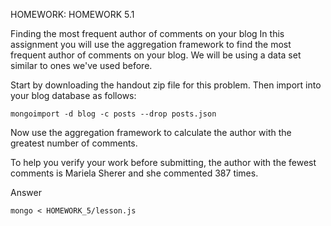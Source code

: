 HOMEWORK: HOMEWORK 5.1

Finding the most frequent author of comments on your blog
In this assignment you will use the aggregation framework to find the most frequent author of comments on your blog. We will be using a data set similar to ones we've used before. 

Start by downloading the handout zip file for this problem. Then import into your blog database as follows:
```
mongoimport -d blog -c posts --drop posts.json
```
Now use the aggregation framework to calculate the author with the greatest number of comments. 

To help you verify your work before submitting, the author with the fewest comments is Mariela Sherer and she commented 387 times. 

Answer

```
mongo < HOMEWORK_5/lesson.js 
```
